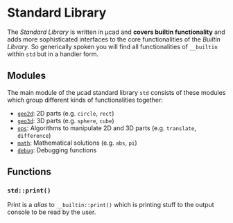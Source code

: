 # Standard Library

The *Standard Library* is written in µcad and **covers builtin functionality** and adds more sophisticated interfaces to the core functionalities of the *Builtin Library*.
So generically spoken you will find all functionalities of `__builtin` within `std` but in a handier form.

## Modules

The main module of the µcad standard library `std` consists of these modules which group different kinds of functionalities together:

- [`geo2d`](geo2d/README.md): 2D parts (e.g. `circle`, `rect`)
- [`geo3d`](geo3d/README.md): 3D parts (e.g. `sphere`, `cube`)
- [`ops`](ops/README.md): Algorithms to manipulate 2D and 3D parts (e.g. `translate`, `difference`)
- [`math`](math/README.md): Mathematical solutions (e.g. `abs`, `pi`)
- [`debug`](debug/README.md): Debugging functions

## Functions

### `std::print()`

Print is a *alias* to `__builtin::print()` which is printing stuff to the output console to be read by the user.
